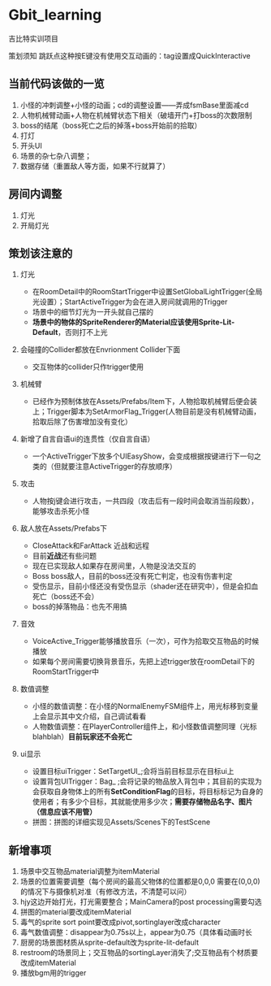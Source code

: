 # Gbit_learning
吉比特实训项目

策划须知
跳跃点这种按E键没有使用交互动画的：tag设置成QuickInteractive

## 当前代码该做的一览
1. 小怪的冲刺调整+小怪的动画；cd的调整设置——弄成fsmBase里面减cd
2. 人物机械臂动画+人物在机械臂状态下相关（破墙开门+打boss的次数限制
3. boss的结尾（boss死亡之后的掉落+boss开始前的拾取）
4. 打灯
5. 开头UI
6. 场景的杂七杂八调整；
6. 数据存储（重置敌人等方面，如果不行就算了）

## 房间内调整
1. 灯光
2. 开局灯光

## 策划该注意的
1. 灯光
	- 在RoomDetail中的RoomStartTrigger中设置SetGlobalLightTrigger(全局光设置）；StartActiveTrigger为会在进入房间就调用的Trigger
	- 场景中的细节灯光为一开头就自己摆的
	- **场景中的物体的SpriteRenderer的Material应该使用Sprite-Lit-Default**，否则打不上光
2. 会碰撞的Collider都放在Envrionment Collider下面
	- 交互物体的collider只作trigger使用
3. 机械臂
	- 已经作为预制体放在Assets/Prefabs/Item下，人物拾取机械臂后便会装上；Trigger脚本为SetArmorFlag_Trigger(人物目前是没有机械臂动画，拾取后除了伤害增加没有变化）
4. 新增了自言自语ui的连贯性（仅自言自语）
	- 一个ActiveTrigger下放多个UIEasyShow，会变成根据按键进行下一句之类的（但就要注意ActiveTrigger的存放顺序）
5. 攻击
	- 人物按j键会进行攻击，一共四段（攻击后有一段时间会取消当前段数），能够攻击杀死小怪
6. 敌人放在Assets/Prefabs下
	- CloseAttack和FarAttack 近战和远程
	- 目前**近战**还有些问题
	- 现在已实现敌人如果存在房间里，人物是没法交互的
	- Boss boss敌人，目前的boss还没有死亡判定，也没有伤害判定
	- 受伤显示，目前小怪还没有受伤显示（shader还在研究中），但是会扣血死亡（boss还不会）
	- boss的掉落物品：也先不用搞

7. 音效
	- VoiceActive_Trigger能够播放音乐（一次），可作为拾取交互物品的时候播放
	- 如果每个房间需要切换背景音乐，先把上述trigger放在roomDetail下的RoomStartTrigger中
8. 数值调整
	- 小怪的数值调整：在小怪的NormalEnemyFSM组件上，用光标移到变量上会显示其中文介绍，自己调试看看
	- 人物数值调整：在PlayerController组件上，和小怪数值调整同理（光标blahblah）**目前玩家还不会死亡**
9. ui显示
	- 设置目标uiTrigger：SetTargetUI_;会将当前目标显示在目标ui上
	- 设置背包UITrigger：Bag_   ;会将记录的物品放入背包中；其目前的实现为会获取自身物体上的所有**SetConditionFlag**的目标，将目标标记为自身的使用者；有多少个目标，其就能使用多少次；**需要存储物品名字、图片（信息应该不用管）**
	- 拼图：拼图的详细实现见Assets/Scenes下的TestScene


## 新增事项
1.	场景中交互物品material调整为itemMaterial
2.	场景的位置需要调整（每个房间的最高父物体的位置都是0,0,0 需要在(0,0,0)的情况下与摄像机对准（有修改方法，不清楚可以问）
3.	hjy这边开始打光，打光需要整合；MainCamera的post processing需要勾选
4.	拼图的material要改成itemMaterial
5.	毒气的sprite sort point要改成pivot,sortinglayer改成character
6.	毒气数值调整：disappear为0.75s以上，appear为0.75（具体看动画时长
7.	厨房的场景图材质从sprite-default改为sprite-lit-default
8.	restroom的场景同上；交互物品的sortingLayer消失了;交互物品有个材质要改成itemMaterial
9.	播放bgm用的trigger

